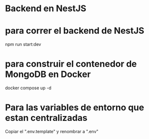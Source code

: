 # Backend en NestJS

# para correr el backend de NestJS
npm run start:dev

# para construir el contenedor de MongoDB en Docker
docker compose up -d

# Para las variables de entorno que estan centralizadas
Copiar el  ".env.template"  y renombrar a ".env"